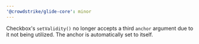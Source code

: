```yaml
---
'@crowdstrike/glide-core': minor
---
```


Checkbox's `setValidity()` no longer accepts a third `anchor` argument due to it not being utilized. The anchor is automatically set to itself.
